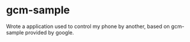 gcm-sample
==========

Wrote a application used to control my phone by another, based on gcm-sample provided by google. 
